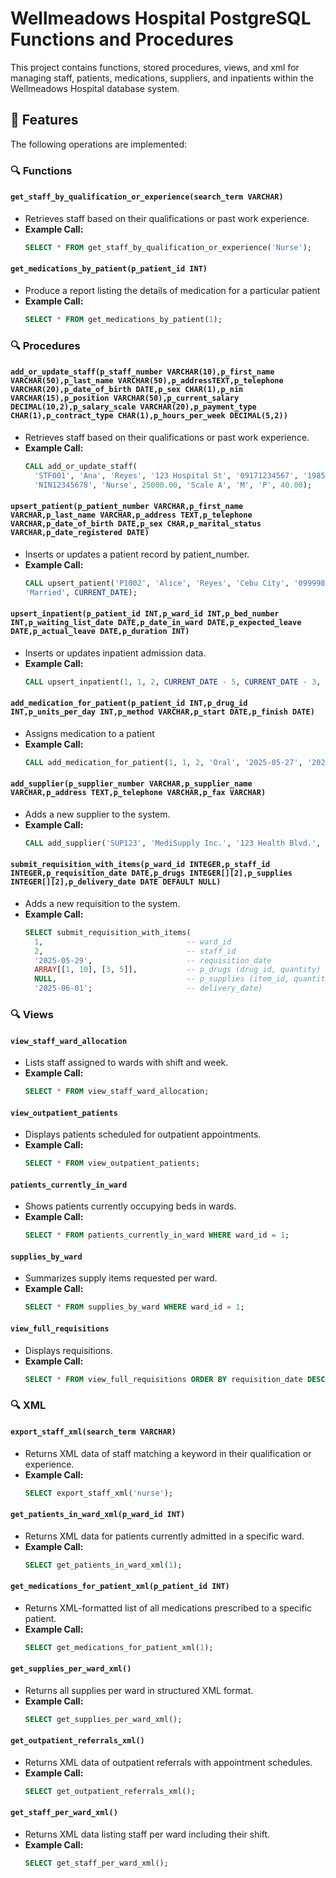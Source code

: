 # Wellmeadows Hospital PostgreSQL Functions and Procedures

This project contains functions, stored procedures, views, and xml for managing staff, patients, medications, suppliers, and inpatients within the Wellmeadows Hospital database system.

## 📌 Features

The following operations are implemented:

### 🔍 Functions

#### `get_staff_by_qualification_or_experience(search_term VARCHAR)`
- Retrieves staff based on their qualifications or past work experience.
- **Example Call:**
  ```sql
  SELECT * FROM get_staff_by_qualification_or_experience('Nurse');

#### `get_medications_by_patient(p_patient_id INT)`
- Produce a report listing the details of medication for a particular patient
- **Example Call:**
  ```sql
  SELECT * FROM get_medications_by_patient(1);

### 🔍 Procedures

#### `add_or_update_staff(p_staff_number VARCHAR(10),p_first_name VARCHAR(50),p_last_name VARCHAR(50),p_addressTEXT,p_telephone VARCHAR(20),p_date_of_birth DATE,p_sex CHAR(1),p_nin VARCHAR(15),p_position VARCHAR(50),p_current_salary DECIMAL(10,2),p_salary_scale VARCHAR(20),p_payment_type CHAR(1),p_contract_type CHAR(1),p_hours_per_week DECIMAL(5,2))`
- Retrieves staff based on their qualifications or past work experience.
- **Example Call:**
  ```sql
  CALL add_or_update_staff(
    'STF001', 'Ana', 'Reyes', '123 Hospital St', '09171234567', '1985-07-21', 'F', 
    'NIN12345678', 'Nurse', 25000.00, 'Scale A', 'M', 'P', 40.00);

#### `upsert_patient(p_patient_number VARCHAR,p_first_name VARCHAR,p_last_name VARCHAR,p_address TEXT,p_telephone VARCHAR,p_date_of_birth DATE,p_sex CHAR,p_marital_status VARCHAR,p_date_registered DATE)`
- Inserts or updates a patient record by patient_number.
- **Example Call:**
  ```sql
  CALL upsert_patient('P1002', 'Alice', 'Reyes', 'Cebu City', '09999888877', '1988-12-01', 'F', 
  'Married', CURRENT_DATE);

#### `upsert_inpatient(p_patient_id INT,p_ward_id INT,p_bed_number INT,p_waiting_list_date DATE,p_date_in_ward DATE,p_expected_leave DATE,p_actual_leave DATE,p_duration INT)`
- Inserts or updates inpatient admission data.
- **Example Call:**
  ```sql
  CALL upsert_inpatient(1, 1, 2, CURRENT_DATE - 5, CURRENT_DATE - 3, CURRENT_DATE + 7, NULL, 10);

#### `add_medication_for_patient(p_patient_id INT,p_drug_id INT,p_units_per_day INT,p_method VARCHAR,p_start DATE,p_finish DATE)`
- Assigns medication to a patient
- **Example Call:**
  ```sql
  CALL add_medication_for_patient(1, 1, 2, 'Oral', '2025-05-27', '2025-06-10');

#### `add_supplier(p_supplier_number VARCHAR,p_supplier_name VARCHAR,p_address TEXT,p_telephone VARCHAR,p_fax VARCHAR)`
- Adds a new supplier to the system.
- **Example Call:**
  ```sql
  CALL add_supplier('SUP123', 'MediSupply Inc.', '123 Health Blvd.', '09171234567', '123-4567');

#### `submit_requisition_with_items(p_ward_id INTEGER,p_staff_id INTEGER,p_requisition_date DATE,p_drugs INTEGER[][2],p_supplies INTEGER[][2],p_delivery_date DATE DEFAULT NULL)`
- Adds a new requisition to the system.
- **Example Call:**
  ```sql
  SELECT submit_requisition_with_items(
    1,                                -- ward_id
    2,                                -- staff_id
    '2025-05-29',                     -- requisition_date
    ARRAY[[1, 10], [3, 5]],           -- p_drugs (drug_id, quantity)
    NULL,                             -- p_supplies (item_id, quantity)
    '2025-06-01';                     -- delivery_date)

### 🔍 Views

#### `view_staff_ward_allocation`
- Lists staff assigned to wards with shift and week.
- **Example Call:**
  ```sql
  SELECT * FROM view_staff_ward_allocation;

#### `view_outpatient_patients`
- Displays patients scheduled for outpatient appointments.
- **Example Call:**
  ```sql
  SELECT * FROM view_outpatient_patients;

#### `patients_currently_in_ward`
- Shows patients currently occupying beds in wards.
- **Example Call:**
  ```sql
  SELECT * FROM patients_currently_in_ward WHERE ward_id = 1;

#### `supplies_by_ward`
- Summarizes supply items requested per ward.
- **Example Call:**
  ```sql
  SELECT * FROM supplies_by_ward WHERE ward_id = 1;

#### `view_full_requisitions`
- Displays requisitions.
- **Example Call:**
  ```sql
  SELECT * FROM view_full_requisitions ORDER BY requisition_date DESC;

### 🔍 XML

#### `export_staff_xml(search_term VARCHAR)`
- Returns XML data of staff matching a keyword in their qualification or experience.
- **Example Call:**
  ```sql
  SELECT export_staff_xml('nurse');

#### `get_patients_in_ward_xml(p_ward_id INT)`
- Returns XML data for patients currently admitted in a specific ward.
- **Example Call:**
  ```sql
  SELECT get_patients_in_ward_xml(1);

#### `get_medications_for_patient_xml(p_patient_id INT)`
- Returns XML-formatted list of all medications prescribed to a specific patient.
- **Example Call:**
  ```sql
  SELECT get_medications_for_patient_xml(1);

#### `get_supplies_per_ward_xml()`
- Returns all supplies per ward in structured XML format.
- **Example Call:**
  ```sql
  SELECT get_supplies_per_ward_xml();

#### `get_outpatient_referrals_xml()`
- Returns XML data of outpatient referrals with appointment schedules.
- **Example Call:**
  ```sql
  SELECT get_outpatient_referrals_xml();

#### `get_staff_per_ward_xml()`
- Returns XML data listing staff per ward including their shift.
- **Example Call:**
  ```sql
  SELECT get_staff_per_ward_xml();
